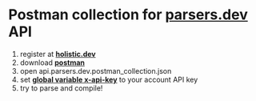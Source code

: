 # Postman collection for [parsers.dev](https://parsers.dev) API

1. register at **[holistic.dev](https://holistic.dev)**
2. download **[postman](https://postman.com)**
3. open api.parsers.dev.postman_collection.json
4. set **[global variable x-api-key](https://learning.postman.com/docs/sending-requests/variables/#defining-global-and-environment-variables)** to your account API key
5. try to parse and compile!